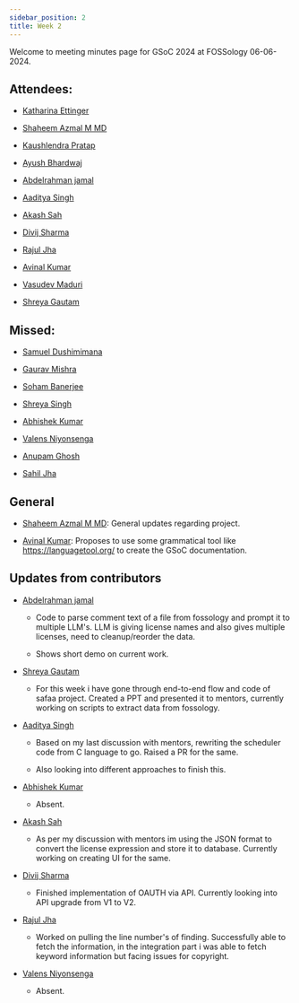 ```yaml
---
sidebar_position: 2
title: Week 2
---
```


<!--
SPDX-License-Identifier: CC-BY-SA-4.0

SPDX-FileCopyrightText: 2024 Shaheem Azmal M MD <shaheem.azmal@gmail.com@gmail.com>
SPDX-FileCopyrightText: 2024 Siemens AG
-->

Welcome to meeting minutes page for GSoC 2024 at FOSSology 06-06-2024.


## Attendees:

  - [Katharina Ettinger](https://github.com/EttingerK)

  - [Shaheem Azmal M MD](https://github.com/shaheemazmalmmd)

  - [Kaushlendra Pratap](https://github.com/Kaushl2208)

  - [Ayush Bhardwaj](https://github.com/hastagAB)

  - [Abdelrahman jamal](https://github.com/Hero2323)

  - [Aaditya Singh](https://github.com/Aaditya-Singh78)

  - [Akash Sah](https://github.com/Akashsah2003)

  - [Divij Sharma](https://github.com/dvjsharma)

  - [Rajul Jha](https://github.com/rajuljha)

  - [Avinal Kumar](https://github.com/avinal)

  - [Vasudev Maduri](https://github.com/vasudevmaduri)

  - [Shreya Gautam](https://github.com/ShreyaGautamm)

## Missed:

  - [Samuel Dushimimana](https://github.com/dushimsam)

  - [Gaurav Mishra](https://github.com/GMishx)

  - [Soham Banerjee](https://github.com/soham4abc)

  - [Shreya Singh](https://github.com/SinghShreya05)

  - [Abhishek Kumar](https://github.com/abhi-kumar17871)

  - [Valens Niyonsenga](https://github.com/valens200)

  - [Anupam Ghosh](https://github.com/ag4ums)

  - [Sahil Jha](mailto:sjha200000@gmail.com)

## General

- [Shaheem Azmal M MD](https://github.com/shaheemazmalmmd): General updates regarding project.

- [Avinal Kumar](https://github.com/avinal): Proposes to use some grammatical tool like https://languagetool.org/ to create the GSoC documentation.


## Updates from contributors

- [Abdelrahman jamal](https://github.com/Hero2323)

  - Code to parse comment text of a file from fossology and prompt it to multiple LLM's. LLM is giving license names and also gives multiple licenses, need to cleanup/reorder the data.

  - Shows short demo on current work.

- [Shreya Gautam](https://github.com/ShreyaGautamm)

  - For this week i have gone through end-to-end flow and code of safaa project. Created a PPT and presented it to mentors, currently working on scripts to extract data from fossology.

- [Aaditya Singh](https://github.com/Aaditya-Singh78)

  - Based on my last discussion with mentors, rewriting the scheduler code from C language to go. Raised a PR for the same.

  - Also looking into different approaches to finish this.

- [Abhishek Kumar](https://github.com/abhi-kumar17871)

  - Absent.

- [Akash Sah](https://github.com/Akashsah2003)

  - As per my discussion with mentors im using the JSON format to convert the license expression and store it to database. Currently working on creating UI for the same.

- [Divij Sharma](https://github.com/dvjsharma)

  - Finished implementation of OAUTH via API. Currently looking into API upgrade from V1 to V2.

- [Rajul Jha](https://github.com/rajuljha)

  - Worked on pulling the line number's of finding. Successfully able to fetch the information, in the integration part i was able to fetch keyword information but facing issues for copyright.

- [Valens Niyonsenga](https://github.com/valens200)

  - Absent.
